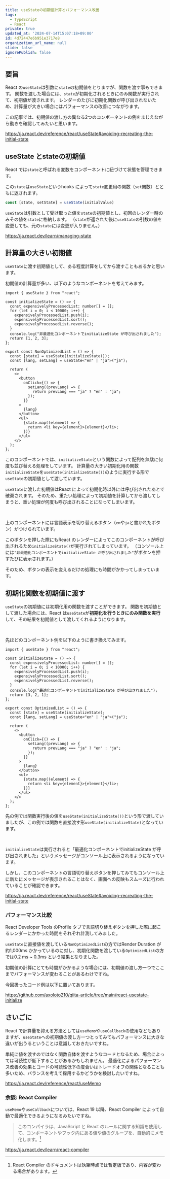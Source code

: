 ```yaml
---
title: useStateの初期値計算とパフォーマンス改善
tags:
  - TypeScript
  - React
private: true
updated_at: '2024-07-14T15:07:18+09:00'
id: 4d72447e6b951e3717e8
organization_url_name: null
slide: false
ignorePublish: false
---
```

## 要旨
React の`useState`は引数に`state`の初期値をとりますが、関数を渡す事もできます。
関数を渡した場合には、`state`が初期化されるときにのみ関数が実行されて、初期値が渡されます。
レンダーのたびに初期化関数が呼び出されないため、計算量が大きい場合にはパフォーマンスの改善につながります。

この記事では、初期値の渡し方の異なる2つのコンポーネントの例をまじえながら動きを確認してみたいと思います。

https://ja.react.dev/reference/react/useState#avoiding-recreating-the-initial-state

## useState とstateの初期値
React では`state`と呼ばれる変数をコンポーネントに紐づけて状態を管理できます。

この`state`は`useState`というhooks によって`state`変更用の関数（`set`関数）とともに返されます。
```ts
const [state, setState] = useState(initialValue)
```

`useState`は引数として受け取った値を`state`の初期値とし、初回のレンダー時のみその値を`state`に格納します。
（`state`が返された後に`useState`の引数の値を変更しても、元の`state`には変更が入りません。）

https://ja.react.dev/learn/managing-state

## 計算量の大きい初期値
`useState`に渡す初期値として、ある程度計算をしてから渡すこともあるかと思います。

初期値の計算量が多い、以下のようなコンポーネントを考えてみます。

```tsx
import { useState } from "react";

const initializeState = () => {
  const expensivelyProcessedList: number[] = [];
  for (let i = 0; i < 10000; i++) {
    expensivelyProcessedList.push(i);
    expensivelyProcessedList.sort();
    expensivelyProcessedList.reverse();
  }
  console.log("非最適化コンポーネントでinitializeState が呼び出されました");
  return [1, 2, 3];
};

export const NonOptimizedList = () => {
  const [state] = useState(initializeState());
  const [lang, setLang] = useState<"en" | "ja">("ja");

  return (
    <>
      <button
        onClick={() => {
          setLang((prevLang) => {
            return prevLang === "ja" ? "en" : "ja";
          });
        }}
      >
        {lang}
      </button>
      <ul>
        {state.map((element) => {
          return <li key={element}>{element}</li>;
        })}
      </ul>
    </>
  );
};
```

このコンポーネントでは、`initializeState`という関数によって配列を無駄に何度も並び替える処理をしています。
計算量の大きい初期化用の関数`initializeState`を`useState(initializeState())`のように実行する形で`useState`の初期値として渡しています。

`useState`に渡した初期値はReact によって初期化時以外には呼び出されたあとで破棄されます。
そのため、重たい処理によって初期値を計算してから渡してしまうと、重い処理が何度も呼び出されることになってしまいます。

<br/>

上のコンポーネントには言語表示を切り替えるボタン（`en`や`ja`と書かれたボタン）がつけられています。

このボタンを押した際にもReact のレンダーによってこのコンポーネントが呼び出されるため`initializeState()`が実行されてしまっています。
（コンソール上には`"非最適化コンポーネントでinitializeState が呼び出されました"`がボタンを押すたびに表示されます。）

そのため、ボタンの表示を変えるだけの処理にも時間がかかってしまっています。

## 初期化関数を初期値に渡す
`useState`の初期値には初期化用の関数を渡すことができます。
関数を初期値として渡した場合には、React は`useState`が**初期化を行うときにのみ関数を実行**して、その結果を初期値として渡してくれるようになります。

<br/>

先ほどのコンポーネント例を以下のように書き換えてみます。
```tsx
import { useState } from "react";

const initializeState = () => {
  const expensivelyProcessedList: number[] = [];
  for (let i = 0; i < 10000; i++) {
    expensivelyProcessedList.push(i);
    expensivelyProcessedList.sort();
    expensivelyProcessedList.reverse();
  }
  console.log("最適化コンポーネントでinitializeState が呼び出されました");
  return [3, 2, 1];
};

export const OptimizedList = () => {
  const [state] = useState(initializeState);
  const [lang, setLang] = useState<"en" | "ja">("ja");

  return (
    <>
      <button
        onClick={() => {
          setLang((prevLang) => {
            return prevLang === "ja" ? "en" : "ja";
          });
        }}
      >
        {lang}
      </button>
      <ul>
        {state.map((element) => {
          return <li key={element}>{element}</li>;
        })}
      </ul>
    </>
  );
};
```

先の例では関数実行後の値を`useState(initializeState())`という形で渡していましたが、この例では関数を直接渡す形`useState(initializeState)`となっています。

<br/>

`initializeState`は実行されると「最適化コンポーネントでinitializeState が呼び出されました」というメッセージがコンソール上に表示されるようになっています。

しかし、このコンポーネントの言語切り替えボタンを押してみてもコンソール上に新たにメッセージが表示されることはなく、画面への反映もスムーズに行われていることが確認できます。

https://ja.react.dev/reference/react/useState#avoiding-recreating-the-initial-state

### パフォーマンス比較
React Developer Tools のProfile タブで言語切り替えボタンを押した際に起こるレンダーにかかった時間をそれぞれ計測してみました。

`useState`に直接値を渡している`NonOptimizedList`の方ではRender Duration が約1,000ms かかっているのに対し、初期化関数を渡している`OptimizedList`の方では0.2 ms ~ 0.3ms という結果となりました。

初期値の計算にとても時間がかかるような場合には、初期値の渡し方一つでここまでパフォーマンスが変わることがあるわけですね。

今回扱ったコード例は以下に置いてあります。

https://github.com/axoloto210/qiita-article/tree/main/react-usestate-initialize

## さいごに
React で計算量を抑える方法としては`useMemo`や`useCallback`の使用などもありますが、`useState`への初期値の渡し方一つとってみてもパフォーマンスに大きな違いが出うるということは意識しておきたいですね。

単純に値を渡すのではなく関数自体を渡すようなコードとなるため、場合によっては可読性が低下することがあるかもしれません。
最適化によるパフォーマンス改善の効果とコードの可読性低下の度合いはトレードオフの関係となることも多いため、バランスを考えて採用するかどうかを検討したいですね。

https://ja.react.dev/reference/react/useMemo

### 余談: React Compiler
`useMemo`や`useCallback`については、React 19 以降、React Compiler によって自動で最適化できるようになるみたいですね。

>このコンパイラは、JavaScript と React のルールに関する知識を使用して、コンポーネントやフック内にある値や値のグループを、自動的にメモ化します。[^1]

https://ja.react.dev/learn/react-compiler

[^1]:React Compiler のドキュメントは執筆時点では暫定版であり、内容が変わる場合があります。
